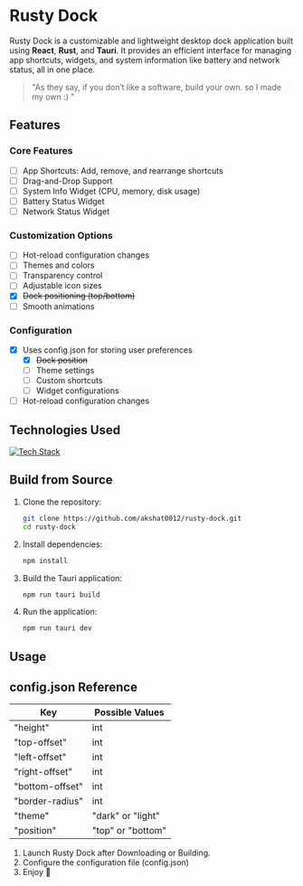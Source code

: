 # Rusty Dock
Rusty Dock is a customizable and lightweight desktop dock application built using **React**, **Rust**, and **Tauri**. It provides an efficient interface for managing app shortcuts, widgets, and system information like battery and network status, all in one place.

> "As they say, if you don’t like a software, build your own. so I made my own :) "

## Features
### Core Features
- [ ] App Shortcuts: Add, remove, and rearrange shortcuts
- [ ] Drag-and-Drop Support
- [ ] System Info Widget (CPU, memory, disk usage)
- [ ] Battery Status Widget
- [ ] Network Status Widget

### Customization Options
- [ ] Hot-reload configuration changes
- [ ] Themes and colors
- [ ] Transparency control
- [ ] Adjustable icon sizes
- [x] ~~Dock positioning (top/bottom)~~
- [ ] Smooth animations

### Configuration
- [x] Uses config.json for storing user preferences
   - [x] ~~Dock position~~
   - [ ] Theme settings
   - [ ] Custom shortcuts
   - [ ] Widget configurations
- [ ] Hot-reload configuration changes

## Technologies Used
[![Tech Stack](https://skillicons.dev/icons?i=rust,react,tailwind,tauri)](https://v2.tauri.app/)

## Build from Source

1. Clone the repository:
   ```bash
   git clone https://github.com/akshat0012/rusty-dock.git
   cd rusty-dock
   ```

2. Install dependencies:
   ```bash
   npm install
   ```

3. Build the Tauri application:
   ```bash
   npm run tauri build
   ```

4. Run the application:
   ```bash
   npm run tauri dev
   ```

## Usage

## config.json Reference

| Key             | Possible Values                                                                |
| ----------------- | ----------------------- |
| "height" | int |
| "top-offset" | int |
| "left-offset" | int |
| "right-offset" | int |
| "bottom-offset" | int |
| "border-radius" | int |
| "theme" | "dark" or "light" |
| "position" | "top" or "bottom" |


1. Launch Rusty Dock after Downloading or Building.
2. Configure the configuration file (config.json)
3. Enjoy 🎉


